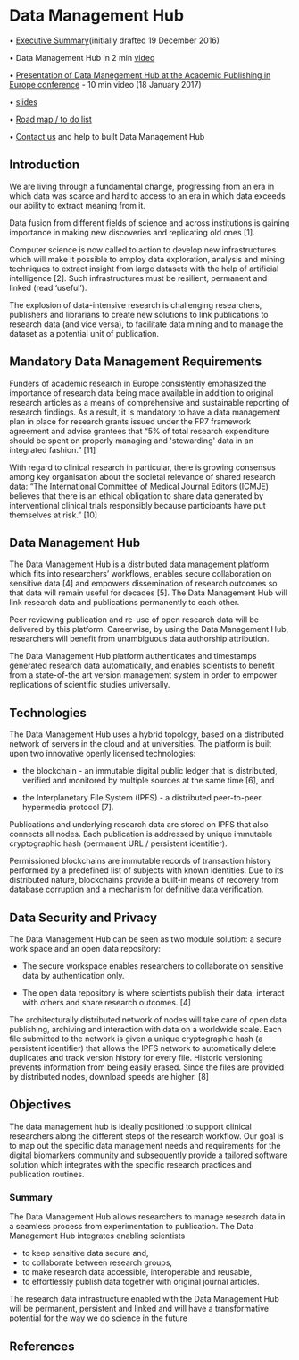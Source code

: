 # Data Management Hub 

• [Executive Summary](https://github.com/kubrik-engineering/damahub/blob/master/ExecutiveSummaryDataManagementHub.pdf)(initially drafted 19 December 2016)

• Data Management Hub in 2 min [video](https://vimeo.com/damahub/)

• [Presentation of Data Manegement Hub at the Academic Publishing in Europe conference](https://www.youtube.com/watch?v=MYFyr2NmWdg) - 10 min video (18 January 2017)

• [slides](https://github.com/kubrik-engineering/damahub/blob/master/DaMaHub_slides.pdf)

• [Road map / to do list](https://github.com/kubrik-engineering/damahub/blob/master/to%20do%20list.md)

• [Contact us](https://github.com/kubrik-engineering/damahub/blob/master/contact.md) and help to built Data Management Hub

## Introduction

We are living through a fundamental change, progressing from an era in which data was scarce and hard to access to an era in which data exceeds our ability to extract meaning from it. 

Data fusion from different fields of science and across institutions is gaining importance in making new discoveries and replicating old ones [1]. 

Computer science is now called to action to develop new infrastructures which will make it possible to employ data exploration, analysis and mining techniques to extract insight from large datasets with the help of artificial intelligence [2]. Such infrastructures must be resilient, permanent and linked (read ‘useful’).

The explosion of data-intensive research is challenging researchers, publishers and librarians to create new solutions to link publications to research data (and vice versa), to facilitate data mining and to manage the dataset as a potential unit of publication.


## Mandatory Data Management Requirements

Funders of academic research in Europe consistently emphasized the importance of research data being made available in addition to original research articles as a means of comprehensive and sustainable reporting of research findings. As a result, it is mandatory to have a data management plan in place for research grants issued under the FP7 framework agreement and advise grantees that “5% of total research expenditure should be spent on properly managing and 'stewarding' data in an integrated fashion.” [11]

With regard to clinical research in particular, there is growing consensus among key organisation about the societal relevance of shared research data: “The International Committee of Medical Journal Editors (ICMJE) believes that there is an ethical obligation to share data generated by interventional clinical trials responsibly because participants have put themselves at risk.” [10]

##  Data Management Hub

The Data Management Hub is a distributed data management platform which fits into researchers’ workflows, enables secure collaboration on sensitive data [4] and empowers dissemination of research outcomes so that data will remain useful for decades [5]. The Data Management Hub will link research data and publications permanently to each other. 

Peer reviewing publication and re-use of open research data will be delivered by this platform. Careerwise, by using the Data Management Hub, researchers will benefit from unambiguous data authorship attribution. 

The Data Management Hub platform authenticates and timestamps generated research data automatically, and enables scientists to benefit from a state-of-the art version management system in order to empower replications of scientific studies universally.

##  Technologies

The Data Management Hub uses a hybrid topology, based on a distributed network of servers in the cloud and at universities.  The platform is built upon two innovative openly licensed technologies: 

* the blockchain -  an immutable digital public ledger that is distributed, verified and monitored by multiple sources at the same time [6], and 

* the Interplanetary File System (IPFS) - a distributed peer-to-peer hypermedia protocol [7]. 

Publications and underlying research data are stored on IPFS that also connects all nodes. Each publication is addressed by unique immutable cryptographic hash (permanent URL / persistent identifier).

Permissioned blockchains are immutable records of transaction history performed by a predefined list of subjects with known identities. Due to its distributed nature, blockchains provide a built-in means of recovery from database corruption and a mechanism for definitive data verification. 

## Data Security and Privacy

The Data Management Hub can be seen as two module solution: a secure work space and an open data repository:

* The secure workspace enables researchers to collaborate on sensitive data by authentication only.
 
* The open data repository is where scientists publish their data, interact with others and share research outcomes. [4]

The architecturally distributed network of nodes will take care of open data publishing, archiving and interaction with data on a worldwide scale.  Each file submitted to the network is given a unique cryptographic hash (a persistent identifier) that allows the IPFS network to automatically delete duplicates and track version history for every file. Historic versioning prevents information from being easily erased. Since the files are provided by distributed nodes, download speeds are higher. [8]

## Objectives

The data management hub is ideally positioned to support clinical researchers along the different steps of the research workflow. Our goal is to map out the specific data management needs and requirements for the digital biomarkers community and subsequently provide a tailored software solution which integrates with the specific research practices and publication routines. 

### Summary

The Data Management Hub allows researchers to manage research data in a seamless process from experimentation to publication. The Data Management Hub integrates enabling scientists 

* to keep sensitive data secure and,
* to collaborate between research groups,  
* to make research data accessible, interoperable and reusable,
* to effortlessly publish data together with original journal articles.
 
The research data infrastructure enabled with the Data Management Hub will be permanent, persistent and linked and will have a transformative potential for the way we do science in the future



## References


[^1]: “The STM Report: An overview of scientific and scholarly journal publishing.” Mark Ware and Michael Mabe. (2015) [http://www.stm-assoc.org/2015_02_20_STM_Report_2015.pdf](http://www.stm-assoc.org/2015_02_20_STM_Report_2015.pdf) [cited 7 May 2017] 

[^2]: "Computer-Aided Discovery Tools for Volcano Deformation Studies with InSAR and GPS." Victor Pankratius et al. (2016) [https://agu.confex.com/agu/fm16/meetingapp.cgi/Paper/139594](https://agu.confex.com/agu/fm16/meetingapp.cgi/Paper/139594) [cited 7 May 2017]

[^3]: “A Journal is a Club: A New Economic Model for Scholarly Publishing.” Potts, Jason, John Hartley, Lucy Montgomery, Cameron Neylon, and Ellie Rennie. (2016) (Available at SSRN: [http://ssrn.com/abstract=2763975](http://ssrn.com/abstract=2763975) [cited 20 April 2016]

[^4]: "Study on the EC Open Research: Data Pilot and Personal Data Rules." OpenAIRE. (2017) [https://www.openaire.eu/public-documents?id=864&task=document.viewdoc](https://www.openaire.eu/public-documents?id=864&task=document.viewdoc) [cited 20 April 2016]

[^5]: "ODR: Scholarly Publishing & Knowledge Preservation." Kubrik Engineering. (2017) [http://kubrik.io/projects/odr/](http://kubrik.io/projects/odr/) [cited 7 May 2017]

[^6]: “All you need to know about blockchain, explained simply.” Rosamond Hutt. (2017). 
[https://www.weforum.org/agenda/2016/06/blockchain-explained-simply/](https://www.weforum.org/agenda/2016/06/blockchain-explained-simply/) [cited 5 May 2017]

[^7]: IPFS [https://ipfs.io](https://ipfs.io) [cited 7 May 2017]

[^8]: "The IPFS and the blockchain" [https://www.deepdotweb.com/2017/05/09/the-ipfs-and-the-blockchain/](https://www.deepdotweb.com/2017/05/09/the-ipfs-and-the-blockchain/) [cited 9 May 2017]

[^9]: Since July 2016 every application under Horizon 2020 program must include Data Management Plan - "H2020 Program Guidelines on Open Access to Scientific Publications and Research Data in Horizon 2020", Version 3.1., 25. page 8, August 2016 [https://ec.europa.eu/research/participants/data/ref/h2020/grants_manual/hi/oa_pilot/h2020-hi-oa-pilot-guide_en.pdf ](https://ec.europa.eu/research/participants/data/ref/h2020/grants_manual/hi/oa_pilot/h2020-hi-oa-pilot-guide_en.pdf)[cited 23 January 2017]

[^10]: "Sharing Clinical Trial Data — A Proposal from the International Committee of Medical Journal Editors." Darren B. Taichman et al. (2016) [http://www.nejm.org/doi/10.1056/NEJMe1515172](http://www.nejm.org/doi/10.1056/NEJMe1515172) [cited 7 May 2017]

[^11]: "Realising the European Open Science Cloud." European Union. (2016) [https://ec.europa.eu/research/openscience/pdf/realising_the_european_open_science_cloud_2016.pdf#view=fit&pagemode=none](https://ec.europa.eu/research/openscience/pdf/realising_the_european_open_science_cloud_2016.pdf#view=fit&pagemode=none) [cited 7 May 2017]

[^12]: "Guidelines on FAIR Data Management in Horizon 2020." European Union. (2016) [https://ec.europa.eu/research/participants/data/ref/h2020/grants_manual/hi/oa_pilot/h2020-hi-oa-data-mgt_en.pdf](https://ec.europa.eu/research/participants/data/ref/h2020/grants_manual/hi/oa_pilot/h2020-hi-oa-data-mgt_en.pdf) [cited 7 May 2017]
